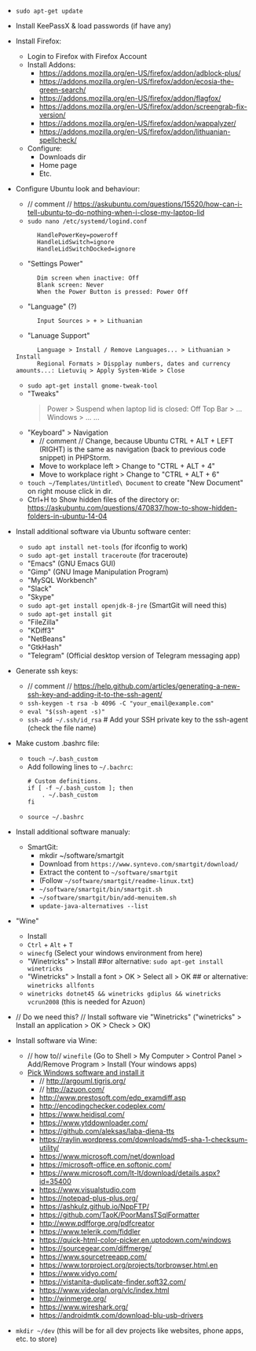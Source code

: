 - `sudo apt-get update`
- Install KeePassX & load passwords (if have any)
- Install Firefox: 
	- Login to Firefox with Firefox Account
	- Install Addons: 
		- https://addons.mozilla.org/en-US/firefox/addon/adblock-plus/
		- https://addons.mozilla.org/en-US/firefox/addon/ecosia-the-green-search/
		- https://addons.mozilla.org/en-US/firefox/addon/flagfox/
		- https://addons.mozilla.org/en-US/firefox/addon/screengrab-fix-version/
		- https://addons.mozilla.org/en-US/firefox/addon/wappalyzer/
		- https://addons.mozilla.org/en-US/firefox/addon/lithuanian-spellcheck/
	- Configure:
		- Downloads dir
		- Home page
		- Etc.
- Configure Ubuntu look and behaviour:
	- // comment // https://askubuntu.com/questions/15520/how-can-i-tell-ubuntu-to-do-nothing-when-i-close-my-laptop-lid
	- `sudo nano /etc/systemd/logind.conf`
  ```
		HandlePowerKey=poweroff
		HandleLidSwitch=ignore
		HandleLidSwitchDocked=ignore
  ```
	- "Settings Power"
  ```
		Dim screen when inactive: Off
		Blank screen: Never
		When the Power Button is pressed: Power Off
  ```
	- "Language" (?)
  ```
		Input Sources > + > Lithuanian
  ```
	- "Lanuage Support"
  ```
		Language > Install / Remove Languages... > Lithuanian > Install	
		Regional Formats > Dispplay numbers, dates and currency amounts...: Lietuvių > Apply System-Wide > Close
  ```
	- `sudo apt-get install gnome-tweak-tool`
	- "Tweaks"
		> Power > Suspend when laptop lid is closed: Off
		> Top Bar > ...
		> Windows > ...
		> ...
	- "Keyboard" > Navigation
		- // comment // Change, because Ubuntu CTRL + ALT + LEFT (RIGHT) is the same as navigation (back to previous code snippet) in PHPStorm.
		- Move to workplace left > Change to "CTRL + ALT + 4"
		- Move to workplace right > Change to "CTRL + ALT + 6"
	- `touch ~/Templates/Untitled\ Document` to create "New Document" on right mouse click in dir.
	- Ctrl+H to Show hidden files of the directory or: https://askubuntu.com/questions/470837/how-to-show-hidden-folders-in-ubuntu-14-04
	
- Install additional software via Ubuntu software center:
	- `sudo apt install net-tools` (for ifconfig to work)
	- `sudo apt-get install traceroute` (for traceroute)
	- "Emacs" (GNU Emacs GUI)
	- "Gimp" (GNU Image Manipulation Program)
	- "MySQL Workbench"
	- "Slack"
	- "Skype"
	- `sudo apt-get install openjdk-8-jre` (SmartGit will need this)
	- `sudo apt-get install git`
	- "FileZilla"
	- "KDiff3"
	- "NetBeans"
	- "GtkHash"
	- "Telegram" (Official desktop version of Telegram messaging app)
		
- Generate ssh keys:
	- // comment // https://help.github.com/articles/generating-a-new-ssh-key-and-adding-it-to-the-ssh-agent/
	- `ssh-keygen -t rsa -b 4096 -C "your_email@example.com"`
	- `eval "$(ssh-agent -s)"`
	- `ssh-add ~/.ssh/id_rsa` # Add your SSH private key to the ssh-agent (check the file name)

- Make custom .bashrc file:
	- `touch ~/.bash_custom`
	- Add following lines to `~/.bachrc`:
		```
		# Custom definitions.
		if [ -f ~/.bash_custom ]; then
		    . ~/.bash_custom
		fi
		```
	- `source ~/.bashrc`

- Install additional software manualy:
	- SmartGit: 
		- mkdir ~/software/smartgit
		- Download from `https://www.syntevo.com/smartgit/download/`
		- Extract the content to `~/software/smartgit`
		- (Follow `~/software/smartgit/readme-linux.txt`)
		- `~/software/smartgit/bin/smartgit.sh`
		- `~/software/smartgit/bin/add-menuitem.sh`
		- `update-java-alternatives --list`


- "Wine"
	- Install
	- `Ctrl` + `Alt` + `T`
	- `winecfg` (Select your windows environment from here)
	- "Winetricks" > Install ##or alternative: `sudo apt-get install winetricks`
	- "Winetricks" > Install a font > OK > Select all > OK ## or alternative: `winetricks allfonts`
	- `winetricks dotnet45 && winetricks gdiplus && winetricks vcrun2008` (this is needed for Azuon)

- // Do we need this? // Install software vie "Winetricks" ("winetricks" > Install an application > OK > Check > OK)

- Install software via Wine:
	- // how to// `winefile` (Go to Shell > My Computer > Control Panel > Add/Remove Program > Install (Your windows apps)
	- [Pick Windows software and install it](my-windows-10.md)
		- // http://argouml.tigris.org/
		- // http://azuon.com/
		- http://www.prestosoft.com/edp_examdiff.asp
		- http://encodingchecker.codeplex.com/
		- https://www.heidisql.com/
		- https://www.ytddownloader.com/
		- https://github.com/aleksas/laba-diena-tts
		- https://raylin.wordpress.com/downloads/md5-sha-1-checksum-utility/
		- https://www.microsoft.com/net/download
		- https://microsoft-office.en.softonic.com/
		- https://www.microsoft.com/lt-lt/download/details.aspx?id=35400
		- https://www.visualstudio.com
		- https://notepad-plus-plus.org/
		- https://ashkulz.github.io/NppFTP/
		- https://github.com/TaoK/PoorMansTSqlFormatter
		- http://www.pdfforge.org/pdfcreator
		- https://www.telerik.com/fiddler
		- https://quick-html-color-picker.en.uptodown.com/windows
		- https://sourcegear.com/diffmerge/
		- https://www.sourcetreeapp.com/
		- https://www.torproject.org/projects/torbrowser.html.en
		- https://www.vidyo.com/
		- https://vistanita-duplicate-finder.soft32.com/
		- https://www.videolan.org/vlc/index.html
		- http://winmerge.org/
		- https://www.wireshark.org/
		- https://androidmtk.com/download-blu-usb-drivers
	
- `mkdir ~/dev` (this will be for all dev projects like websites, phone apps, etc. to store)
